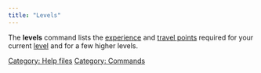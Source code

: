 ```yaml
---
title: "Levels"
---
```


The **levels** command lists the [experience](experience "wikilink") and
[travel points](travel_points "wikilink") required for your current
[level](level "wikilink") and for a few higher levels.

[Category: Help files](Category:_Help_files "wikilink") [Category:
Commands](Category:_Commands "wikilink")
